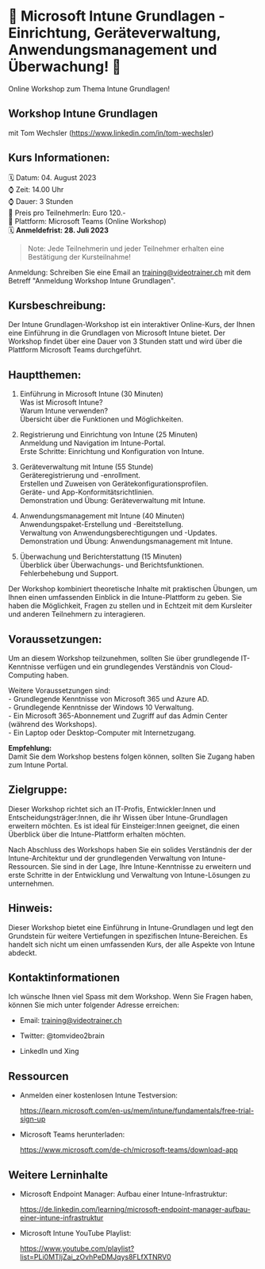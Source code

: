 # 📢 Microsoft Intune Grundlagen - Einrichtung, Geräteverwaltung, Anwendungsmanagement und Überwachung! 📢
Online Workshop zum Thema Intune Grundlagen!

## Workshop Intune Grundlagen
mit Tom Wechsler (https://www.linkedin.com/in/tom-wechsler)


## Kurs Informationen:
🗓️ Datum: 04. August 2023  
⌚ Zeit: 14.00 Uhr  
⌚ Dauer: 3 Stunden  
💸 Preis pro TeilnehmerIn: Euro 120.-  
📍 Plattform: Microsoft Teams (Online Workshop)  
🗓️ **Anmeldefrist: 28. Juli 2023**  

> Note: Jede Teilnehmerin und jeder Teilnehmer erhalten eine Bestätigung der Kursteilnahme!

Anmeldung: Schreiben Sie eine Email an training@videotrainer.ch mit dem Betreff "Anmeldung Workshop Intune Grundlagen".  

## Kursbeschreibung:
Der Intune Grundlagen-Workshop ist ein interaktiver Online-Kurs, der Ihnen eine Einführung in die Grundlagen von Microsoft Intune bietet. 
Der Workshop findet über eine Dauer von 3 Stunden statt und wird über die Plattform Microsoft Teams durchgeführt.

## Hauptthemen:
1. Einführung in Microsoft Intune (30 Minuten)  
    Was ist Microsoft Intune?  
    Warum Intune verwenden?  
    Übersicht über die Funktionen und Möglichkeiten.  

2. Registrierung und Einrichtung von Intune (25 Minuten)  
    Anmeldung und Navigation im Intune-Portal.  
    Erste Schritte: Einrichtung und Konfiguration von Intune.  

3. Geräteverwaltung mit Intune (55 Stunde)  
    Geräteregistrierung und -enrollment.  
    Erstellen und Zuweisen von Gerätekonfigurationsprofilen.  
    Geräte- und App-Konformitätsrichtlinien.  
    Demonstration und Übung: Geräteverwaltung mit Intune.  

4. Anwendungsmanagement mit Intune (40 Minuten)  
    Anwendungspaket-Erstellung und -Bereitstellung.  
    Verwaltung von Anwendungsberechtigungen und -Updates.  
    Demonstration und Übung: Anwendungsmanagement mit Intune.  

5. Überwachung und Berichterstattung (15 Minuten)  
    Überblick über Überwachungs- und Berichtsfunktionen.  
    Fehlerbehebung und Support.  

Der Workshop kombiniert theoretische Inhalte mit praktischen Übungen, um Ihnen einen umfassenden Einblick in die Intune-Plattform zu geben. Sie haben die Möglichkeit, Fragen zu stellen und in Echtzeit mit dem Kursleiter und anderen Teilnehmern zu interagieren.

## Voraussetzungen:
Um an diesem Workshop teilzunehmen, sollten Sie über grundlegende IT-Kenntnisse verfügen und ein grundlegendes Verständnis von Cloud-Computing haben. 

Weitere Voraussetzungen sind:  
    - Grundlegende Kenntnisse von Microsoft 365 und Azure AD.  
    - Grundlegende Kenntnisse der Windows 10 Verwaltung.  
    - Ein Microsoft 365-Abonnement und Zugriff auf das Admin Center (während des Workshops).  
    - Ein Laptop oder Desktop-Computer mit Internetzugang.  

**Empfehlung:**  
Damit Sie dem Workshop bestens folgen können, sollten Sie Zugang haben zum Intune Portal.

## Zielgruppe:
Dieser Workshop richtet sich an IT-Profis, Entwickler:Innen und Entscheidungsträger:Innen, die ihr Wissen über Intune-Grundlagen erweitern möchten. Es ist ideal für Einsteiger:Innen geeignet, die einen Überblick über die Intune-Plattform erhalten möchten.

Nach Abschluss des Workshops haben Sie ein solides Verständnis der der Intune-Architektur und der grundlegenden Verwaltung von Intune-Ressourcen. Sie sind in der Lage, Ihre Intune-Kenntnisse zu erweitern und erste Schritte in der Entwicklung und Verwaltung von Intune-Lösungen zu unternehmen.

## Hinweis:
Dieser Workshop bietet eine Einführung in Intune-Grundlagen und legt den Grundstein für weitere Vertiefungen in spezifischen Intune-Bereichen. Es handelt sich nicht um einen umfassenden Kurs, der alle Aspekte von Intune abdeckt.

## Kontaktinformationen
Ich wünsche Ihnen viel Spass mit dem Workshop. Wenn Sie Fragen haben, können Sie mich unter folgender Adresse erreichen:

- Email: training@videotrainer.ch

- Twitter: @tomvideo2brain

- LinkedIn und Xing


## Ressourcen
- Anmelden einer kostenlosen Intune Testversion:

  https://learn.microsoft.com/en-us/mem/intune/fundamentals/free-trial-sign-up

- Microsoft Teams herunterladen:

  https://www.microsoft.com/de-ch/microsoft-teams/download-app

## Weitere Lerninhalte
- Microsoft Endpoint Manager: Aufbau einer Intune-Infrastruktur:

  https://de.linkedin.com/learning/microsoft-endpoint-manager-aufbau-einer-intune-infrastruktur

- Microsoft Intune YouTube Playlist:
  
  https://www.youtube.com/playlist?list=PLi0MTIjZai_zOvhPeDMJqys8FLfXTNRV0
